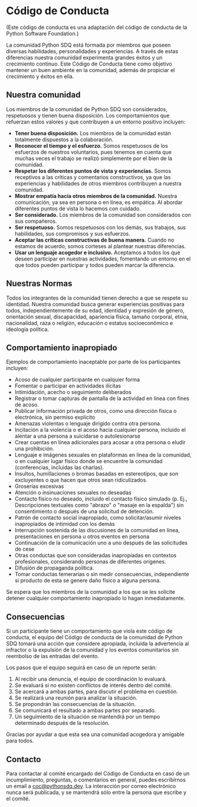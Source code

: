 # Código de Conducta

(Este código de conducta es una adaptación del código de conducta de la Python Software Foundation.)

La comunidad Python SDQ está formada por miembros que poseen diversas habilidades, personalidades y experiencias. A través de estas diferencias nuestra comunidad experimenta grandes éxitos y un crecimiento continuo. Este Código de Conducta tiene como objetivo mantener un buen ambiente en la comunidad, además de propiciar el crecimiento y éxitos en ella.

## Nuestra comunidad

Los miembros de la comunidad de Python SDQ son considerados, respetuosos y tienen buena disposición. Los comportamientos que refuerzan estos valores y que contribuyen a un entorno positivo incluyen:

- **Tener buena disposición.** Los miembros de la comunidad están totalmente dispuestos a la colaboración.
- **Reconocer el tiempo y el esfuerzo.** Somos respetuosos de los esfuerzos de nuestros voluntarios, pues tenemos en cuenta que muchas veces el trabajo se realizó simplemente por el bien de la comunidad.
- **Respetar los diferentes puntos de vista y experiencias.** Somos receptivos a las críticas y comentarios constructivos, ya que las experiencias y habilidades de otros miembros contribuyen a nuestra comunidad.
- **Mostrar empatía hacia otros miembros de la comunidad.** Nuestra comunicación, ya sea en persona o en línea, es empática. Al abordar diferentes puntos de vista lo hacemos con cuidado.
- **Ser considerado.** Los miembros de la comunidad son considerados con sus compañeros.
- **Ser respetuoso.** Somos respetuosos con los demás, sus trabajos, sus habilidades, sus compromisos y sus esfuerzos.
- **Aceptar las críticas constructivas de buena manera.** Cuando no estamos de acuerdo, somos corteses al plantear nuestras diferencias.
- **Usar un lenguaje acogedor e inclusivo.** Aceptamos a todos los que deseen participar en nuestras actividades, fomentando un entorno en el que todos pueden participar y todos pueden marcar la diferencia.

## Nuestras Normas

Todos los integrantes de la comunidad tienen derecho a que se respete su identidad. Nuestra comunidad busca generar experiencias positivas para todos, independientemente de su edad, identidad y expresión de género, orientación sexual, discapacidad, apariencia física, tamaño corporal, etnia, nacionalidad, raza o religión, educación o estatus socioeconómico e ideología política.

## Comportamiento inapropiado

Ejemplos de comportamiento inaceptable por parte de los participantes incluyen:

- Acoso de cualquier participante en cualquier forma
- Fomentar o participar en actividades ilícitas
- Intimidación, acecho o seguimiento deliberados
- Registrar o tomar capturas de pantalla de la actividad en línea con fines de acoso.
- Publicar información privada de otros, como una dirección física o electrónica, sin permiso explícito
- Amenazas violentas o lenguaje dirigido contra otra persona.
- Incitación a la violencia o el acoso hacia cualquier persona, incluido el alentar a una persona a suicidarse o autolesionarse
- Crear cuentas en línea adicionales para acosar a otra persona o eludir una prohibición.
- Lenguaje e imágenes sexuales en plataformas en línea de la comunidad, o en cualquier lugar físico donde se encuentre la comunidad (conferencias, incluidas las charlas).
- Insultos, humillaciones o bromas basadas en estereotipos, que son excluyentes o que hacen que otros sean ridiculizados.
- Groserías excesivas
- Atención o insinuaciones sexuales no deseadas
- Contacto físico no deseado, incluido el contacto físico simulado (p. Ej., Descripciones textuales como "abrazo" o "masaje en la espalda") sin consentimiento o después de una solicitud de detención.
- Patrón de contacto social inapropiado, como solicitar/asumir niveles inapropiados de intimidad con los demás
- Interrupción sostenida de las discusiones de la comunidad en línea, presentaciones en persona u otros eventos en persona
- Continuación de la comunicación uno a uno después de las solicitudes de cese
- Otras conductas que son consideradas inapropiadas en contextos profesionales, considerando personas de diferentes orígenes.
- Difusión de propaganda política.
- Tomar conductas temerarias o sin medir consecuencias, independiente si producto de esta se genere daño físico a alguna persona.

Se espera que los miembros de la comunidad a los que se les solicite detener cualquier comportamiento inapropiado lo hagan inmediatamente.

## Consecuencias

Si un participante tiene un comportamiento que viola este código de conducta, el equipo del Código de conducta de la comunidad de Python SDQ tomará una acción que considere apropiada, incluida la advertencia al infractor o la expulsión de la comunidad y los eventos comunitarios sin reembolso de las entradas del evento.

Los pasos que el equipo seguirá en caso de un reporte serán:

1. Al recibir una denuncia, el equipo de coordinación lo evaluará.
2. Se evaluará si no existen conflictos de interés dentro del comité.
3. Se acercará a ambas partes, para discutir el problema en cuestión.
4. Se realizará una reunión para analizar la situación.
5. Se propondrán las consecuencias de la situación.
6. Se comunicará el resultado a ambas partes por separado.
7. Un seguimiento de la situación se mantendrá por un tiempo determinado después de la resolución.

Gracias por ayudar a que esta sea una comunidad acogedora y amigable para todos.

## Contacto

Para contactar al comité encargado del Código de Conducta en caso de un incumplimiento, preguntas, o comentarios en general, puedes escribirnos un email a [coc@pythonsdq.dev](mailto:coc@pythonsdq.dev). La interacción por correo electrónico nunca será publicada, y se mantendrá sólo entre la persona que escribe y el comité.
